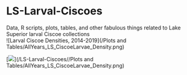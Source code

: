 # LS-Larval-Ciscoes
Data, R scripts, plots, tables, and other fabulous things related to Lake Superior larval Ciscoe collections
<br>
![Larval Ciscoe Densities, 2014-2019](/Plots and Tables/AllYears_LS_CiscoeLarvae_Density.png)

[<img src="/LS-Larval-Ciscoes//Plots and Tables/AllYears_LS_CiscoeLarvae_Density.png?raw=true"/>](/LS-Larval-Ciscoes//Plots and Tables/AllYears_LS_CiscoeLarvae_Density.png) 
<br>
